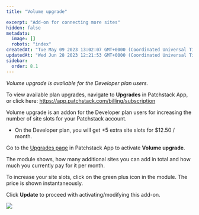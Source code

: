 ```yaml
---
title: "Volume upgrade"

excerpt: "Add-on for connecting more sites"
hidden: false
metadata: 
  image: []
  robots: "index"
createdAt: "Tue May 09 2023 13:02:07 GMT+0000 (Coordinated Universal Time)"
updatedAt: "Wed Jun 28 2023 12:21:53 GMT+0000 (Coordinated Universal Time)"
sidebar:
  order: 8.1
---
```


_Volume upgrade is available for the Developer plan users._  

To view available plan upgrades, navigate to **Upgrades** in Patchstack App, or click here:
<a href="https://app.patchstack.com/billing/subscription" target="_blank">https://app.patchstack.com/billing/subscription</a>

Volume upgrade is an addon for the Developer plan users for increasing the number of site slots for your Patchstack account.

- On the Developer plan, you will get +5 extra site slots for $12.50 / month.

Go to the <a href="https://app.patchstack.com/billing/subscription" target="_blank">Upgrades page</a> in Patchstack App to activate **Volume upgrade**.

The module shows, how many additional sites you can add in total and how much you currently pay for it per month.

To increase your site slots, click on the green plus icon in the module. 
The price is shown instantaneously.

Click **Update** to proceed with activating/modifying this add-on.

![](@images/patchstack-upgrades-volume-upgrade.png)